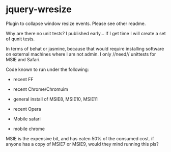 jquery-wresize
==============

Plugin to collapse window resize events.  Please see other readme.

Why are there no unit tests?
I published early... If I get time I will create a set of qunit tests.

In terms of behat or jasmine, because that would require installing software on external machines where I am not admin.  I only //need// unittests for MSIE and Safari.


Code known to run under the following:
* recent FF
* recent Chrome/Chromuim
* general install of MSIE8, MSIE10, MSIE11
* recent Opera

* Mobile safari
* mobile chrome

MSIE is the expensive bit, and has eaten 50% of the consumed cost.
if anyone has a copy of MSIE7 or MSIE9, would they mind running this pls?

